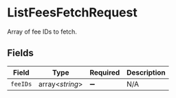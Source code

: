 # ListFeesFetchRequest

Array of fee IDs to fetch.


## Fields

| Field              | Type               | Required           | Description        |
| ------------------ | ------------------ | ------------------ | ------------------ |
| `feeIDs`           | array<*string*>    | :heavy_minus_sign: | N/A                |